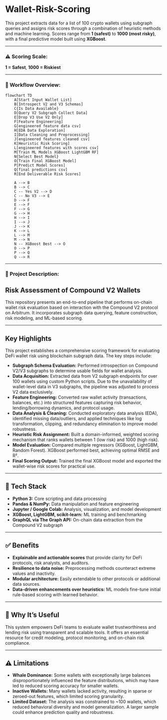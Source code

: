 
# Wallet-Risk-Scoring

This project extracts data for a list of 100 crypto wallets using subgraph queries and assigns risk scores through a combination of heuristic methods and machine learning. Scores range from **1 (safest)** to **1000 (most risky)**, with a final predictive model built using **XGBoost**.

---

### ⚠️ Scoring Scale:
**1 = Safest**, **1000 = Riskiest**

---

### 🚀 Workflow Overview:

```mermaid
flowchart TD
    A[Start Input Wallet List]
    B[Introspect V2 and V3 Schemas]
    C{Is Data Available}
    D[Query V2 Subgraph Collect Data]
    E[Drop V3 Use V2 Only]
    F[Feature Engineering]
    G[engineered feature data csv]
    H[EDA Data Exploration]
    I[Data Cleaning and Preprocessing]
    J[engineered features cleaned csv]
    K[Heuristic Risk Scoring]
    L[engineered features with scores csv]
    M[Train ML Models XGBoost LightGBM RF]
    N{Select Best Model}
    O[Train Final XGBoost Model]
    P[Predict Model Scores]
    Q[final predictions csv]
    R[End Deliverable Risk Scores]

    A --> B
    B --> C
    C -- Yes V2 --> D
    C -- No V3 --> E
    D --> F
    E --> F
    F --> G
    G --> H
    H --> I
    I --> J
    J --> K
    K --> L
    L --> M
    M --> N
    N -- XGBoost Best --> O
    O --> P
    P --> Q
    Q --> R
```

---

### 🧾 Project Description:

## Risk Assessment of Compound V2 Wallets

This repository presents an end-to-end pipeline that performs on-chain wallet risk evaluation based on interaction with the Compound V2 protocol on Arbitrum. It incorporates subgraph data querying, feature construction, risk modeling, and ML-based scoring.

---

## Key Highlights

This project establishes a comprehensive scoring framework for evaluating DeFi wallet risk using blockchain subgraph data. The key steps include:

- **Subgraph Schema Evaluation:** Performed introspection on Compound V2/V3 subgraphs to determine usable fields for wallet analysis.
- **Data Acquisition:** Extracted data from V2 subgraph endpoints for over 100 wallets using custom Python scripts. Due to the unavailability of wallet-level data in V3 subgraphs, the pipeline was adjusted to process V2 data exclusively.
- **Feature Engineering:** Converted raw wallet activity (transactions, balances, etc.) into structured features capturing risk behavior, lending/borrowing dynamics, and protocol usage.
- **Data Analysis & Cleaning:** Conducted exploratory data analysis (EDA), identified missing data/outliers, and applied techniques like log transformation, clipping, and redundancy elimination to improve model robustness.
- **Heuristic Risk Assignment:** Built a domain-informed, weighted scoring mechanism that ranks wallets between 1 (low risk) and 1000 (high risk).
- **Model Evaluation:** Compared multiple regressors (XGBoost, LightGBM, Random Forest). XGBoost performed best, achieving optimal RMSE and R².
- **Final Scoring Output:** Trained the final XGBoost model and exported the wallet-wise risk scores for practical use.

---

## 🔧 Tech Stack

- **Python 3:** Core scripting and data processing
- **Pandas & NumPy:** Data manipulation and feature engineering
- **Jupyter / Google Colab:** Analysis, visualization, and model development
- **XGBoost, LightGBM, scikit-learn:** ML training and benchmarking
- **GraphQL via The Graph API:** On-chain data extraction from the Compound V2 subgraph

---

## ✅ Benefits

- **Explainable and actionable scores** that provide clarity for DeFi protocols, risk analysts, and auditors.
- **Resilience to data noise:** Preprocessing methods counteract extreme values and inactivity.
- **Modular architecture:** Easily extendable to other protocols or additional data sources.
- **Data-driven enhancements over heuristics:** ML models fine-tune initial rule-based scoring with learned behavior.

---

## 📌 Why It’s Useful

This system empowers DeFi teams to evaluate wallet trustworthiness and lending risk using transparent and scalable tools. It offers an essential resource for credit modeling, protocol monitoring, and on-chain risk compliance.

---

## ⚠️ Limitations

- **Whale Dominance:** Some wallets with exceptionally large balances disproportionately influenced the feature distributions, which may have led to reduced scoring accuracy for smaller wallets.
- **Inactive Wallets:** Many wallets lacked activity, resulting in sparse or zeroed-out features, which limited scoring granularity.
- **Limited Dataset:** The analysis was constrained to ~100 wallets, which reduced behavioral diversity and model generalization. A larger sample could enhance prediction quality and robustness.
